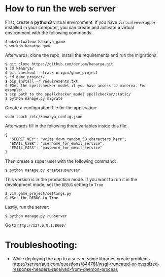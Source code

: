 # How to run the web server

First, create a **python3** virtual environment. If you have `virtualenvwrapper` installed in your computer, you can create and activate a virtual environment with the following commands:

```console
$ mkvirtualenv kanarya_game
$ workon kanarya_game
```

Afterwards, clone the repo, install the requirements and run the migrations:

```console
$ git clone https://github.com/derlem/kanarya.git
$ cd kanarya/
$ git checkout --track origin/game_project
$ cd game_project/
$ pip install -r requirements.txt
$ #Get the spellchecker model if you have access to minerva. For example:
$ scp path_to_the_spellchecker_model spellchecker/static/
$ python manage.py migrate
```

Create a configuration file for the application:

```console
sudo touch /etc/kanarya_config.json
```

Afterwards fill in the following three variables inside this file:

```consolve
{
  "SECRET_KEY": "write_down_random_50_characters_here",
  "EMAIL_USER": "username_for_email_service",
  "EMAIL_PASS": "password_for_email_service"
}
```


Then create a super user with the following command:

```console
$ python manage.py createsuperuser
```

This version is in the production mode. If you want to run it in the development mode, set the `DEBUG` setting to `True`
```console
$ vim game_project/settings.py
$ #Set the DEBUG to True
```

Lastly, run the server:

```console
$ python manage.py runserver
```

Go to `http://127.0.0.1:8000/`

# Troubleshooting:

- While deploying the app to a server, some libraries create problems. https://serverfault.com/questions/844761/wsgi-truncated-or-oversized-response-headers-received-from-daemon-process 

